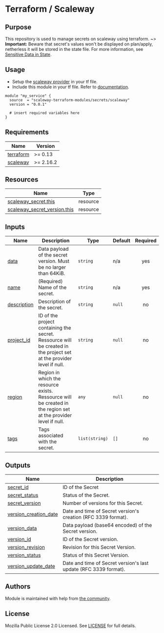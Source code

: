 # Terraform / Scaleway

## Purpose

This repository is used to manage secrets on scaleway using terraform. 
~> **Important:** Beware that secret's values won't be displayed on plan/apply, netherless it will be stored in the state file. For more information, see [Sensitive Data in State](https://developer.hashicorp.com/terraform/language/state/sensitive-data).

## Usage

- Setup the [scaleway provider](https://www.terraform.io/docs/providers/scaleway/index.html) in your tf file.
- Include this module in your tf file. Refer to [documentation](https://www.terraform.io/docs/modules/sources.html#generic-git-repository).

```hcl
module "my_service" {
  source  = "scaleway-terraform-modules/secrets/scaleway"
  version = "0.0.1"

  # insert required variables here
}
```

<!-- BEGIN_TF_DOCS -->
## Requirements

| Name | Version |
|------|---------|
| <a name="requirement_terraform"></a> [terraform](#requirement_terraform) | >= 0.13 |
| <a name="requirement_scaleway"></a> [scaleway](#requirement_scaleway) | >= 2.16.2 |

## Resources

| Name | Type |
|------|------|
| [scaleway_secret.this](https://registry.terraform.io/providers/scaleway/scaleway/latest/docs/resources/secret) | resource |
| [scaleway_secret_version.this](https://registry.terraform.io/providers/scaleway/scaleway/latest/docs/resources/secret_version) | resource |

## Inputs

| Name | Description | Type | Default | Required |
|------|-------------|------|---------|:--------:|
| <a name="input_data"></a> [data](#input_data) | Data payload of the secret version. Must be no larger than 64KiB. | `string` | n/a | yes |
| <a name="input_name"></a> [name](#input_name) | (Required) Name of the secret. | `string` | n/a | yes |
| <a name="input_description"></a> [description](#input_description) | Description of the secret. | `string` | `null` | no |
| <a name="input_project_id"></a> [project_id](#input_project_id) | ID of the project containing the secret. Ressource will be created in the project set at the provider level if null. | `string` | `null` | no |
| <a name="input_region"></a> [region](#input_region) | Region in which the resource exists. Ressource will be created in the region set at the provider level if null. | `any` | `null` | no |
| <a name="input_tags"></a> [tags](#input_tags) | Tags associated with the secret. | `list(string)` | `[]` | no |

## Outputs

| Name | Description |
|------|-------------|
| <a name="output_secret_id"></a> [secret_id](#output_secret_id) | ID of the Secret |
| <a name="output_secret_status"></a> [secret_status](#output_secret_status) | Status of the Secret. |
| <a name="output_secret_version"></a> [secret_version](#output_secret_version) | Number of versions for this Secret. |
| <a name="output_version_creation_date"></a> [version_creation_date](#output_version_creation_date) | Date and time of Secret version's creation (RFC 3339 format). |
| <a name="output_version_data"></a> [version_data](#output_version_data) | Data payload (base64 encoded) of the Secret version. |
| <a name="output_version_id"></a> [version_id](#output_version_id) | ID of the Secret version. |
| <a name="output_version_revision"></a> [version_revision](#output_version_revision) | Revision for this Secret Version. |
| <a name="output_version_status"></a> [version_status](#output_version_status) | Status of this Secret Version. |
| <a name="output_version_update_date"></a> [version_update_date](#output_version_update_date) | Date and time of Secret version's last update (RFC 3339 format). |
<!-- END_TF_DOCS -->

## Authors

Module is maintained with help from [the community](https://github.com/scaleway-terraform-modules/terraform-scaleway-domain/graphs/contributors).

## License

Mozilla Public License 2.0 Licensed. See [LICENSE](https://github.com/scaleway-terraform-modules/terraform-scaleway-domain/tree/master/LICENSE) for full details.
